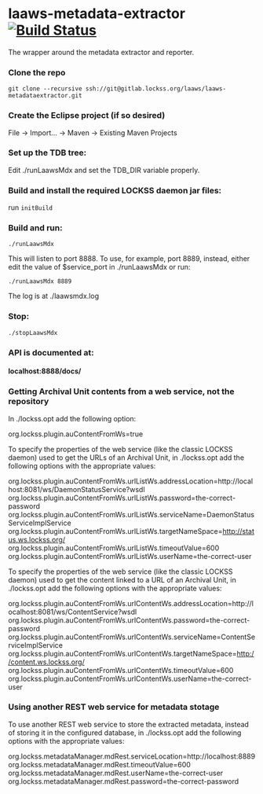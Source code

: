 <!--
Copyright (c) 2016-2017 Board of Trustees of Leland Stanford Jr. University,
all rights reserved.

Permission is hereby granted, free of charge, to any person obtaining a copy
of this software and associated documentation files (the "Software"), to deal
in the Software without restriction, including without limitation the rights
to use, copy, modify, merge, publish, distribute, sublicense, and/or sell
copies of the Software, and to permit persons to whom the Software is
furnished to do so, subject to the following conditions:

The above copyright notice and this permission notice shall be included in
all copies or substantial portions of the Software.

THE SOFTWARE IS PROVIDED "AS IS", WITHOUT WARRANTY OF ANY KIND, EXPRESS OR
IMPLIED, INCLUDING BUT NOT LIMITED TO THE WARRANTIES OF MERCHANTABILITY,
FITNESS FOR A PARTICULAR PURPOSE AND NONINFRINGEMENT.  IN NO EVENT SHALL
STANFORD UNIVERSITY BE LIABLE FOR ANY CLAIM, DAMAGES OR OTHER LIABILITY,
WHETHER IN AN ACTION OF CONTRACT, TORT OR OTHERWISE, ARISING FROM, OUT OF OR
IN CONNECTION WITH THE SOFTWARE OR THE USE OR OTHER DEALINGS IN THE SOFTWARE.

Except as contained in this notice, the name of Stanford University shall not
be used in advertising or otherwise to promote the sale, use or other dealings
in this Software without prior written authorization from Stanford University.
--> 
# laaws-metadata-extractor [![Build Status](https://travis-ci.org/lockss/laaws-metadata-extractor.svg?branch=master)](https://travis-ci.org/lockss/laaws-metadata-extractor)
The wrapper around the metadata extractor and reporter.

### Clone the repo
`git clone --recursive ssh://git@gitlab.lockss.org/laaws/laaws-metadataextractor.git`

### Create the Eclipse project (if so desired)
File -> Import... -> Maven -> Existing Maven Projects

### Set up the TDB tree:
Edit ./runLaawsMdx and set the TDB_DIR variable properly.

### Build and install the required LOCKSS daemon jar files:
run `initBuild`

### Build and run:
`./runLaawsMdx`

This will listen to port 8888. To use, for example, port 8889, instead, either
edit the value of $service_port in ./runLaawsMdx or run:

`./runLaawsMdx 8889`

The log is at ./laawsmdx.log

### Stop:
`./stopLaawsMdx`

### API is documented at:
#### localhost:8888/docs/

### Getting Archival Unit contents from a web service, not the repository
In ./lockss.opt add the following option:

org.lockss.plugin.auContentFromWs=true

To specify the properties of the web service (like the classic LOCKSS daemon)
used to get the URLs of an Archival Unit, in ./lockss.opt add the following
options with the appropriate values:

org.lockss.plugin.auContentFromWs.urlListWs.addressLocation=http://localhost:8081/ws/DaemonStatusService?wsdl
org.lockss.plugin.auContentFromWs.urlListWs.password=the-correct-password
org.lockss.plugin.auContentFromWs.urlListWs.serviceName=DaemonStatusServiceImplService
org.lockss.plugin.auContentFromWs.urlListWs.targetNameSpace=http://status.ws.lockss.org/
org.lockss.plugin.auContentFromWs.urlListWs.timeoutValue=600
org.lockss.plugin.auContentFromWs.urlListWs.userName=the-correct-user

To specify the properties of the web service (like the classic LOCKSS daemon)
used to get the content linked to a URL of an Archival Unit, in ./lockss.opt add
the following options with the appropriate values:

org.lockss.plugin.auContentFromWs.urlContentWs.addressLocation=http://localhost:8081/ws/ContentService?wsdl
org.lockss.plugin.auContentFromWs.urlContentWs.password=the-correct-password
org.lockss.plugin.auContentFromWs.urlContentWs.serviceName=ContentServiceImplService
org.lockss.plugin.auContentFromWs.urlContentWs.targetNameSpace=http://content.ws.lockss.org/
org.lockss.plugin.auContentFromWs.urlContentWs.timeoutValue=600
org.lockss.plugin.auContentFromWs.urlContentWs.userName=the-correct-user

### Using another REST web service for metadata stotage
To use another REST web service to store the extracted metadata, instead of
storing it in the configured database, in ./lockss.opt add the following options
with the appropriate values:

org.lockss.metadataManager.mdRest.serviceLocation=http://localhost:8889
org.lockss.metadataManager.mdRest.timeoutValue=600
org.lockss.metadataManager.mdRest.userName=the-correct-user
org.lockss.metadataManager.mdRest.password=the-correct-password
